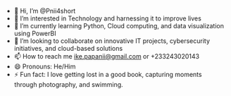 - 👋 Hi, I’m @Pnii4short
- 👀 I’m interested in Technology and harnessing it to improve lives
- 🌱 I’m currently learning Python, Cloud computing, and data visualization using PowerBI
- 💞️ I’m looking to collaborate on innovative IT projects, cybersecurity initiatives, and cloud-based solutions
- 📫 How to reach me  ike.papanii@gmail.com or +233243020143
- 😄 Pronouns: He/Him
- ⚡ Fun fact: I love getting lost in a good book, capturing moments through photography, and swimming.

<!---
Pnii4short/Pnii4short is a ✨ special ✨ repository because its `README.md` (this file) appears on your GitHub profile.
You can click the Preview link to take a look at your changes.
--->
